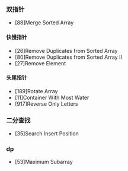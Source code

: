 ### 双指针
- [88]Merge Sorted Array

#### 快慢指针
- [26]Remove Duplicates from Sorted Array
- [80]Remove Duplicates from Sorted Array II
- [27]Remove Element 

#### 头尾指针
- [189]Rotate Array
- [11]Container With Most Water
- [917]Reverse Only Letters

### 二分查找
- [35]Search Insert Position

### dp
- [53]Maximum Subarray 